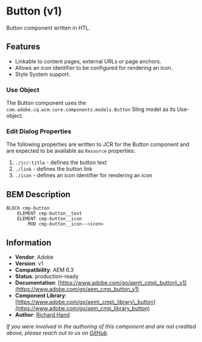 <!--
Copyright 2019 Adobe Systems Incorporated

Licensed under the Apache License, Version 2.0 (the "License");
you may not use this file except in compliance with the License.
You may obtain a copy of the License at

    http://www.apache.org/licenses/LICENSE-2.0

Unless required by applicable law or agreed to in writing, software
distributed under the License is distributed on an "AS IS" BASIS,
WITHOUT WARRANTIES OR CONDITIONS OF ANY KIND, either express or implied.
See the License for the specific language governing permissions and
limitations under the License.
-->
Button (v1)
====
Button component written in HTL.

## Features
* Linkable to content pages, external URLs or page anchors.
* Allows an icon identifier to be configured for rendering an icon.
* Style System support.

### Use Object
The Button component uses the `com.adobe.cq.wcm.core.components.models.Button` Sling model as its Use-object.

### Edit Dialog Properties
The following properties are written to JCR for the Button component and are expected to be available as `Resource` properties:

1. `./jcr:title` - defines the button text
2. `./link` - defines the button link
3. `./icon` - defines an icon identifier for rendering an icon

## BEM Description
```
BLOCK cmp-button
    ELEMENT cmp-button__text
    ELEMENT cmp-button__icon
        MOD cmp-button__icon--<icon>
```

## Information
* **Vendor**: Adobe
* **Version**: v1
* **Compatibility**: AEM 6.3
* **Status**: production-ready
* **Documentation**: [https://www.adobe.com/go/aem\_cmp\_button\_v1](https://www.adobe.com/go/aem_cmp_button_v1)
* **Component Library**: [https://www.adobe.com/go/aem\_cmp\_library\_button](https://www.adobe.com/go/aem_cmp_library_button)
* **Author**: [Richard Hand](https://github.com/richardhand)

_If you were involved in the authoring of this component and are not credited above, please reach out to us on [GitHub](https://github.com/Adobe-Marketing-Cloud/aem-core-wcm-components)._

